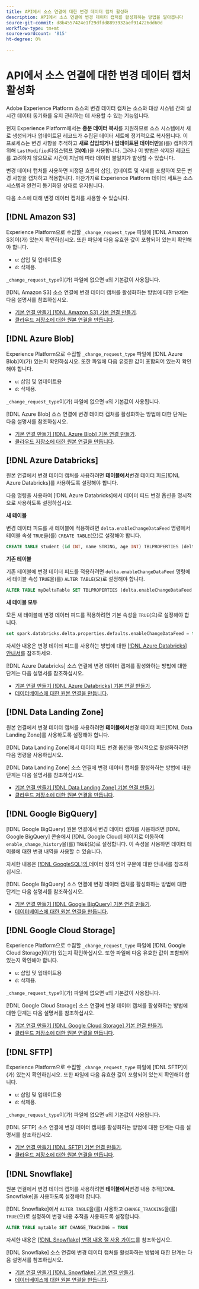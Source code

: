 ```yaml
---
title: API에서 소스 연결에 대한 변경 데이터 캡처 활성화
description: API에서 소스 연결에 변경 데이터 캡처를 활성화하는 방법을 알아봅니다
source-git-commit: d8b4557424e1f29dfdd8893932aef914226dd60d
workflow-type: tm+mt
source-wordcount: '815'
ht-degree: 0%

---
```


# API에서 소스 연결에 대한 변경 데이터 캡처 활성화

Adobe Experience Platform 소스의 변경 데이터 캡처는 소스와 대상 시스템 간의 실시간 데이터 동기화를 유지 관리하는 데 사용할 수 있는 기능입니다.

현재 Experience Platform에서는 **증분 데이터 복사**&#x200B;를 지원하므로 소스 시스템에서 새로 생성되거나 업데이트된 레코드가 수집된 데이터 세트에 정기적으로 복사됩니다. 이 프로세스는 변경 사항을 추적하고 **새로 삽입되거나 업데이트된 데이터만**&#x200B;을(를) 캡처하기 위해 `LastModified`타임스탬프 열&#x200B;**(예:**)을 사용합니다. 그러나 이 방법은 삭제된 레코드를 고려하지 않으므로 시간이 지남에 따라 데이터 불일치가 발생할 수 있습니다.

변경 데이터 캡처를 사용하면 지정된 흐름이 삽입, 업데이트 및 삭제를 포함하여 모든 변경 사항을 캡처하고 적용합니다. 마찬가지로 Experience Platform 데이터 세트는 소스 시스템과 완전히 동기화된 상태로 유지됩니다.

다음 소스에 대해 변경 데이터 캡처를 사용할 수 있습니다.

## [!DNL Amazon S3]

Experience Platform으로 수집할 `_change_request_type` 파일에 [!DNL Amazon S3]이(가) 있는지 확인하십시오. 또한 파일에 다음 유효한 값이 포함되어 있는지 확인해야 합니다.

* `u`: 삽입 및 업데이트용
* `d`: 삭제용.

`_change_request_type`이(가) 파일에 없으면 `u`의 기본값이 사용됩니다.

[!DNL Amazon S3] 소스 연결에 변경 데이터 캡처를 활성화하는 방법에 대한 단계는 다음 설명서를 참조하십시오.

* [기본 연결 만들기 [!DNL Amazon S3] 기본 연결 만들기](../api/create/cloud-storage/s3.md).
* [클라우드 저장소에 대한 원본 연결을 만듭니다](../api/collect/cloud-storage.md#create-a-source-connection).

## [!DNL Azure Blob]

Experience Platform으로 수집할 `_change_request_type` 파일에 [!DNL Azure Blob]이(가) 있는지 확인하십시오. 또한 파일에 다음 유효한 값이 포함되어 있는지 확인해야 합니다.

* `u`: 삽입 및 업데이트용
* `d`: 삭제용.

`_change_request_type`이(가) 파일에 없으면 `u`의 기본값이 사용됩니다.

[!DNL Azure Blob] 소스 연결에 변경 데이터 캡처를 활성화하는 방법에 대한 단계는 다음 설명서를 참조하십시오.

* [기본 연결 만들기 [!DNL Azure Blob] 기본 연결 만들기](../api/create/cloud-storage/blob.md).
* [클라우드 저장소에 대한 원본 연결을 만듭니다](../api/collect/cloud-storage.md#create-a-source-connection).

## [!DNL Azure Databricks]

원본 연결에서 변경 데이터 캡처를 사용하려면 **테이블에서**&#x200B;변경 데이터 피드[!DNL Azure Databricks]를 사용하도록 설정해야 합니다.

다음 명령을 사용하여 [!DNL Azure Databricks]에서 데이터 피드 변경 옵션을 명시적으로 사용하도록 설정하십시오.

**새 테이블**

변경 데이터 피드를 새 테이블에 적용하려면 `delta.enableChangeDataFeed` 명령에서 테이블 속성 `TRUE`을(를) `CREATE TABLE`(으)로 설정해야 합니다.

```sql
CREATE TABLE student (id INT, name STRING, age INT) TBLPROPERTIES (delta.enableChangeDataFeed = true)
```

**기존 테이블**

기존 테이블에 변경 데이터 피드를 적용하려면 `delta.enableChangeDataFeed` 명령에서 테이블 속성 `TRUE`을(를) `ALTER TABLE`(으)로 설정해야 합니다.

```sql
ALTER TABLE myDeltaTable SET TBLPROPERTIES (delta.enableChangeDataFeed = true)
```

**새 테이블 모두**

모든 새 테이블에 변경 데이터 피드를 적용하려면 기본 속성을 `TRUE`(으)로 설정해야 합니다.

```sql
set spark.databricks.delta.properties.defaults.enableChangeDataFeed = true;
```

자세한 내용은 변경 데이터 피드를 사용하는 방법에 대한 [[!DNL Azure Databricks] 안내서](https://docs.databricks.com/aws/en/delta/delta-change-data-feed#enable-change-data-feed)를 참조하세요.

[!DNL Azure Databricks] 소스 연결에 변경 데이터 캡처를 활성화하는 방법에 대한 단계는 다음 설명서를 참조하십시오.

* [기본 연결 만들기 [!DNL Azure Databricks] 기본 연결 만들기](../api/create/databases/databricks.md).
* [데이터베이스에 대한 원본 연결을 만듭니다](../api/collect/database-nosql.md#create-a-source-connection).

## [!DNL Data Landing Zone]

원본 연결에서 변경 데이터 캡처를 사용하려면 **테이블에서**&#x200B;변경 데이터 피드[!DNL Data Landing Zone]를 사용하도록 설정해야 합니다.

[!DNL Data Landing Zone]에서 데이터 피드 변경 옵션을 명시적으로 활성화하려면 다음 명령을 사용하십시오.

[!DNL Data Landing Zone] 소스 연결에 변경 데이터 캡처를 활성화하는 방법에 대한 단계는 다음 설명서를 참조하십시오.

* [기본 연결 만들기 [!DNL Data Landing Zone] 기본 연결 만들기](../api/create/cloud-storage/data-landing-zone.md).
* [클라우드 저장소에 대한 원본 연결을 만듭니다](../api/collect/cloud-storage.md#create-a-source-connection).

## [!DNL Google BigQuery]

[!DNL Google BigQuery] 원본 연결에서 변경 데이터 캡처를 사용하려면 [!DNL Google BigQuery] 콘솔에서 [!DNL Google Cloud] 페이지로 이동하여 `enable_change_history`을(를) `TRUE`(으)로 설정합니다. 이 속성을 사용하면 데이터 테이블에 대한 변경 내역을 사용할 수 있습니다.

자세한 내용은 [ [!DNL GoogleSQL]의 ](https://cloud.google.com/bigquery/docs/reference/standard-sql/data-definition-language#table_option_list)데이터 정의 언어 구문에 대한 안내서를 참조하십시오.

[!DNL Google BigQuery] 소스 연결에 변경 데이터 캡처를 활성화하는 방법에 대한 단계는 다음 설명서를 참조하십시오.

* [기본 연결 만들기 [!DNL Google BigQuery] 기본 연결 만들기](../api/create/databases/bigquery.md).
* [데이터베이스에 대한 원본 연결을 만듭니다](../api/collect/database-nosql.md#create-a-source-connection).

## [!DNL Google Cloud Storage]

Experience Platform으로 수집할 `_change_request_type` 파일에 [!DNL Google Cloud Storage]이(가) 있는지 확인하십시오. 또한 파일에 다음 유효한 값이 포함되어 있는지 확인해야 합니다.

* `u`: 삽입 및 업데이트용
* `d`: 삭제용.

`_change_request_type`이(가) 파일에 없으면 `u`의 기본값이 사용됩니다.

[!DNL Google Cloud Storage] 소스 연결에 변경 데이터 캡처를 활성화하는 방법에 대한 단계는 다음 설명서를 참조하십시오.

* [기본 연결 만들기 [!DNL Google Cloud Storage] 기본 연결 만들기](../api/create/cloud-storage/google.md).
* [클라우드 저장소에 대한 원본 연결을 만듭니다](../api/collect/cloud-storage.md#create-a-source-connection).


## [!DNL SFTP]

Experience Platform으로 수집할 `_change_request_type` 파일에 [!DNL SFTP]이(가) 있는지 확인하십시오. 또한 파일에 다음 유효한 값이 포함되어 있는지 확인해야 합니다.

* `u`: 삽입 및 업데이트용
* `d`: 삭제용.

`_change_request_type`이(가) 파일에 없으면 `u`의 기본값이 사용됩니다.

[!DNL SFTP] 소스 연결에 변경 데이터 캡처를 활성화하는 방법에 대한 단계는 다음 설명서를 참조하십시오.

* [기본 연결 만들기 [!DNL SFTP] 기본 연결 만들기](../api/create/cloud-storage/sftp.md).
* [클라우드 저장소에 대한 원본 연결을 만듭니다](../api/collect/cloud-storage.md#create-a-source-connection).


## [!DNL Snowflake]

원본 연결에서 변경 데이터 캡처를 사용하려면 **테이블에서**&#x200B;변경 내용 추적[!DNL Snowflake]을 사용하도록 설정해야 합니다.

[!DNL Snowflake]에서 `ALTER TABLE`을(를) 사용하고 `CHANGE_TRACKING`을(를) `TRUE`(으)로 설정하여 변경 내용 추적을 사용하도록 설정합니다.

```sql
ALTER TABLE mytable SET CHANGE_TRACKING = TRUE
```

자세한 내용은 [[!DNL Snowflake] 변경 내용 절 사용 가이드](https://docs.snowflake.com/en/sql-reference/constructs/changes#usage-notes)를 참조하십시오.

[!DNL Snowflake] 소스 연결에 변경 데이터 캡처를 활성화하는 방법에 대한 단계는 다음 설명서를 참조하십시오.

* [기본 연결 만들기 [!DNL Snowflake] 기본 연결 만들기](../api/create/databases/snowflake.md).
* [데이터베이스에 대한 원본 연결을 만듭니다](../api/collect/database-nosql.md#create-a-source-connection).

